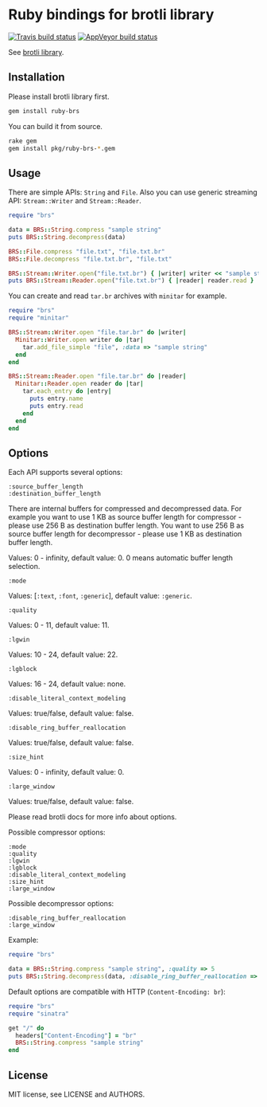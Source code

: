 # Ruby bindings for brotli library

[![Travis build status](https://travis-ci.org/andrew-aladev/ruby-brs.svg?branch=master)](https://travis-ci.org/andrew-aladev/ruby-brs)
[![AppVeyor build status](https://ci.appveyor.com/api/projects/status/github/andrew-aladev/ruby-brs?branch=master&svg=true)](https://ci.appveyor.com/project/andrew-aladev/ruby-brs/branch/master)

See [brotli library](https://github.com/google/brotli).

## Installation

Please install brotli library first.

```sh
gem install ruby-brs
```

You can build it from source.

```sh
rake gem
gem install pkg/ruby-brs-*.gem
```

## Usage

There are simple APIs: `String` and `File`. Also you can use generic streaming API: `Stream::Writer` and `Stream::Reader`.

```ruby
require "brs"

data = BRS::String.compress "sample string"
puts BRS::String.decompress(data)

BRS::File.compress "file.txt", "file.txt.br"
BRS::File.decompress "file.txt.br", "file.txt"

BRS::Stream::Writer.open("file.txt.br") { |writer| writer << "sample string" }
puts BRS::Stream::Reader.open("file.txt.br") { |reader| reader.read }
```

You can create and read `tar.br` archives with `minitar` for example.

```ruby
require "brs"
require "minitar"

BRS::Stream::Writer.open "file.tar.br" do |writer|
  Minitar::Writer.open writer do |tar|
    tar.add_file_simple "file", :data => "sample string"
  end
end

BRS::Stream::Reader.open "file.tar.br" do |reader|
  Minitar::Reader.open reader do |tar|
    tar.each_entry do |entry|
      puts entry.name
      puts entry.read
    end
  end
end
```

## Options

Each API supports several options:

```
:source_buffer_length
:destination_buffer_length
```

There are internal buffers for compressed and decompressed data.
For example you want to use 1 KB as source buffer length for compressor - please use 256 B as destination buffer length.
You want to use 256 B as source buffer length for decompressor - please use 1 KB as destination buffer length.

Values: 0 - infinity, default value: 0.
0 means automatic buffer length selection.

```
:mode
```

Values: [`:text`, `:font`, `:generic`], default value: `:generic`.

```
:quality
```

Values: 0 - 11, default value: 11.

```
:lgwin
```

Values: 10 - 24, default value: 22.

```
:lgblock
```

Values: 16 - 24, default value: none.

```
:disable_literal_context_modeling
```

Values: true/false, default value: false.

```
:disable_ring_buffer_reallocation
```

Values: true/false, default value: false.

```
:size_hint
```

Values: 0 - infinity, default value: 0.

```
:large_window
```

Values: true/false, default value: false.

Please read brotli docs for more info about options.

Possible compressor options:
```
:mode
:quality
:lgwin
:lgblock
:disable_literal_context_modeling
:size_hint
:large_window
```

Possible decompressor options:
```
:disable_ring_buffer_reallocation
:large_window
```

Example:

```ruby
require "brs"

data = BRS::String.compress "sample string", :quality => 5
puts BRS::String.decompress(data, :disable_ring_buffer_reallocation => true)
```

Default options are compatible with HTTP (`Content-Encoding: br`):

```ruby
require "brs"
require "sinatra"

get "/" do
  headers["Content-Encoding"] = "br"
  BRS::String.compress "sample string"
end
```

## License

MIT license, see LICENSE and AUTHORS.
